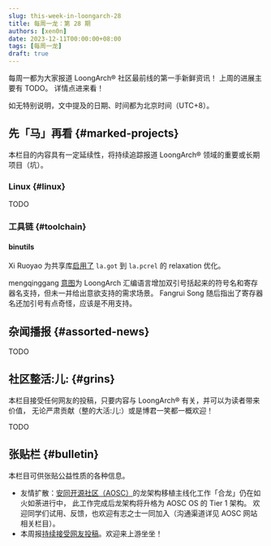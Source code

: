 ```yaml
---
slug: this-week-in-loongarch-28
title: 每周一龙：第 28 期
authors: [xen0n]
date: 2023-12-11T00:00:00+08:00
tags: [每周一龙]
draft: true
---
```


每周一都为大家报道 LoongArch&reg; 社区最前线的第一手新鲜资讯！
上周的进展主要有 TODO。
详情点进来看！

<!-- truncate -->

如无特别说明，文中提及的日期、时间都为北京时间（UTC+8）。

## 先「马」再看 {#marked-projects}

本栏目的内容具有一定延续性，将持续追踪报道 LoongArch&reg; 领域的重要或长期项目（坑）。

### Linux {#linux}

TODO

### 工具链 {#toolchain}

#### binutils

Xi Ruoyao 为共享库[启用了](https://sourceware.org/pipermail/binutils/2023-December/130991.html)
`la.got` 到 `la.pcrel` 的 relaxation 优化。

mengqinggang [意图](https://sourceware.org/pipermail/binutils/2023-December/130993.html)为
LoongArch 汇编语言增加双引号括起来的符号名和寄存器名支持，但未一并给出意欲支持的需求场景。
Fangrui Song 随后指出了寄存器名还加引号有点奇怪，应该是不用支持。

## 杂闻播报 {#assorted-news}

TODO

## 社区整活:儿: {#grins}

本栏目接受任何网友的投稿，只要内容与 LoongArch&reg; 有关，并可以为读者带来价值，
无论严肃贡献（整的大活:儿:）或是博君一笑都一概欢迎！

TODO

## 张贴栏 {#bulletin}

本栏目可供张贴公益性质的各种信息。

* 友情扩散：[安同开源社区（AOSC）][aosc]的龙架构移植主线化工作「合龙」仍在如火如荼进行中，
  此工作完成后龙架构将升格为 AOSC OS 的 Tier 1 架构。
  欢迎同学们试用、反馈，也欢迎有志之士一同加入（沟通渠道详见 AOSC 网站相关栏目）。
* 本周报[持续接受网友投稿][call-for-submissions]。欢迎来上游坐坐！

[aosc]: https://aosc.io
[call-for-submissions]: https://github.com/loongson-community/areweloongyet/issues/16
